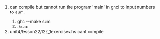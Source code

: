 1. <solve> can compile but cannot run the program 'main' in ghci to input numbers to sum.
   1.  ghc --make sum
   2.  ./sum
2. unit4/lesson22/l22_1exercises.hs cant compile
